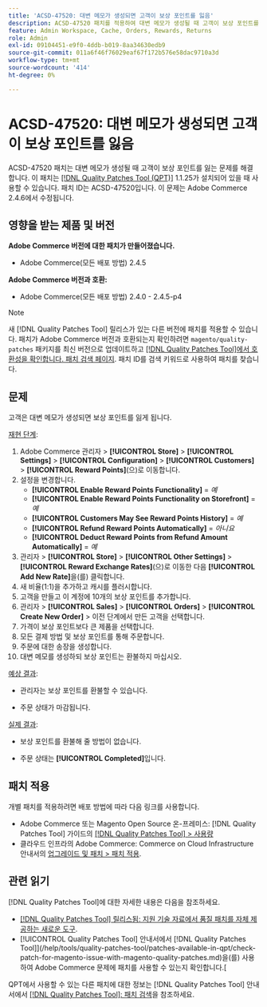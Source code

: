 ```yaml
---
title: 'ACSD-47520: 대변 메모가 생성되면 고객이 보상 포인트를 잃음'
description: ACSD-47520 패치를 적용하여 대변 메모가 생성될 때 고객이 보상 포인트를 잃는 Adobe Commerce 문제를 해결합니다.
feature: Admin Workspace, Cache, Orders, Rewards, Returns
role: Admin
exl-id: 09104451-e9f0-4ddb-b019-8aa34630edb9
source-git-commit: 011a6f46f76029eaf67f172b576e58dac9710a3d
workflow-type: tm+mt
source-wordcount: '414'
ht-degree: 0%

---
```


# ACSD-47520: 대변 메모가 생성되면 고객이 보상 포인트를 잃음

ACSD-47520 패치는 대변 메모가 생성될 때 고객이 보상 포인트를 잃는 문제를 해결합니다. 이 패치는 [[!DNL Quality Patches Tool (QPT)]](https://experienceleague.adobe.com/en/docs/commerce-operations/tools/quality-patches-tool/quality-patches-tool-to-self-serve-quality-patches) 1.1.25가 설치되어 있을 때 사용할 수 있습니다. 패치 ID는 ACSD-47520입니다. 이 문제는 Adobe Commerce 2.4.6에서 수정됩니다.

## 영향을 받는 제품 및 버전

**Adobe Commerce 버전에 대한 패치가 만들어졌습니다.**
* Adobe Commerce(모든 배포 방법) 2.4.5

**Adobe Commerce 버전과 호환:**
* Adobe Commerce(모든 배포 방법) 2.4.0 - 2.4.5-p4

>[!NOTE]
>
>새 [!DNL Quality Patches Tool] 릴리스가 있는 다른 버전에 패치를 적용할 수 있습니다. 패치가 Adobe Commerce 버전과 호환되는지 확인하려면 `magento/quality-patches` 패키지를 최신 버전으로 업데이트하고 [[!DNL Quality Patches Tool]에서 호환성을 확인합니다. 패치 검색 페이지](https://experienceleague.adobe.com/tools/commerce-quality-patches/index.html). 패치 ID를 검색 키워드로 사용하여 패치를 찾습니다.

## 문제

고객은 대변 메모가 생성되면 보상 포인트를 잃게 됩니다.

<u>재현 단계</u>:

1. Adobe Commerce 관리자 > **[!UICONTROL Store]** > **[!UICONTROL Settings]** > **[!UICONTROL Configuration]** > **[!UICONTROL Customers]** > **[!UICONTROL Reward Points]**(으)로 이동합니다.
1. 설정을 변경합니다.
   * **[!UICONTROL Enable Reward Points Functionality]** = _예_
   * **[!UICONTROL Enable Reward Points Functionality on Storefront]** = _예_
   * **[!UICONTROL Customers May See Reward Points History]** = _예_
   * **[!UICONTROL Refund Reward Points Automatically]** = _아니요_
   * **[!UICONTROL Deduct Reward Points from Refund Amount Automatically]** = _예_
1. 관리자 > **[!UICONTROL Store]** > **[!UICONTROL Other Settings]** > **[!UICONTROL Reward Exchange Rates]**(으)로 이동한 다음 **[!UICONTROL Add New Rate]**&#x200B;을(를) 클릭합니다.
1. 새 비율(1:1)을 추가하고 캐시를 플러시합니다.
1. 고객을 만들고 이 계정에 10개의 보상 포인트를 추가합니다.
1. 관리자 > **[!UICONTROL Sales]** > **[!UICONTROL Orders]** > **[!UICONTROL Create New Order]** > 이전 단계에서 만든 고객을 선택합니다.
1. 가격이 보상 포인트보다 큰 제품을 선택합니다.
1. 모든 결제 방법 및 보상 포인트를 통해 주문합니다.
1. 주문에 대한 송장을 생성합니다.
1. 대변 메모를 생성하되 보상 포인트는 환불하지 마십시오.

<u>예상 결과</u>:

* 관리자는 보상 포인트를 환불할 수 있습니다.

* 주문 상태가 마감됩니다.

<u>실제 결과</u>:

* 보상 포인트를 환불해 줄 방법이 없습니다.

* 주문 상태는 **[!UICONTROL Completed]**&#x200B;입니다.

## 패치 적용

개별 패치를 적용하려면 배포 방법에 따라 다음 링크를 사용합니다.

* Adobe Commerce 또는 Magento Open Source 온-프레미스: [!DNL Quality Patches Tool] 가이드의 [[!DNL Quality Patches Tool] > 사용량](/help/tools/quality-patches-tool/usage.md)
* 클라우드 인프라의 Adobe Commerce: Commerce on Cloud Infrastructure 안내서의 [업그레이드 및 패치 > 패치 적용](https://experienceleague.adobe.com/docs/commerce-cloud-service/user-guide/develop/upgrade/apply-patches.html).

## 관련 읽기

[!DNL Quality Patches Tool]에 대한 자세한 내용은 다음을 참조하세요.

* [[!DNL Quality Patches Tool] 릴리스됨: 지원 기술 자료에서 품질 패치를 자체 제공하는 새로운 도구](https://experienceleague.adobe.com/en/docs/commerce-operations/tools/quality-patches-tool/quality-patches-tool-to-self-serve-quality-patches).
* [!UICONTROL Quality Patches Tool] 안내서에서  [!DNL Quality Patches Tool]](/help/tools/quality-patches-tool/patches-available-in-qpt/check-patch-for-magento-issue-with-magento-quality-patches.md)을(를) 사용하여 Adobe Commerce 문제에 패치를 사용할 수 있는지 확인합니다.[


QPT에서 사용할 수 있는 다른 패치에 대한 정보는 [!DNL Quality Patches Tool] 안내서에서 [[!DNL Quality Patches Tool]: 패치 검색](https://experienceleague.adobe.com/tools/commerce-quality-patches/index.html)을 참조하세요.
